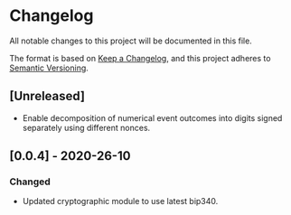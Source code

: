 # Changelog
All notable changes to this project will be documented in this file.

The format is based on [Keep a Changelog](https://keepachangelog.com/en/1.0.0/),
and this project adheres to [Semantic Versioning](https://semver.org/spec/v2.0.0.html).

## [Unreleased]

- Enable decomposition of numerical event outcomes into digits signed separately using different nonces.

## [0.0.4] - 2020-26-10

### Changed
- Updated cryptographic module to use latest bip340.
